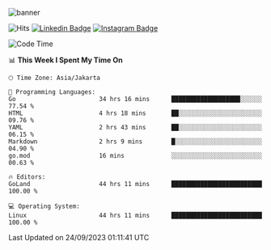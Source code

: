 ![banner](https://readme-typing-svg.herokuapp.com/?lines=Hello,+There!+👋;This+is+ryanbekhen....;Nice+to+meet+you!&center=false)

![Hits](https://hits.seeyoufarm.com/api/count/incr/badge.svg?url=https%3A%2F%2Fgithub.com%2Fryanbekhen%2Fhit-counter&count_bg=%2379C83D&title_bg=%23555555&icon=github.svg&icon_color=%23E7E7E7&title=Provile+views&edge_flat=true)
[![Linkedin Badge](https://img.shields.io/badge/-LinkedIn-0e76a8?style=flat-square&logo=Linkedin&logoColor=white)](https://linkedin.com/in/ryanbekhen)
[![Instagram Badge](https://img.shields.io/badge/-Instagram-e4405f?style=flat-square&logo=Instagram&logoColor=white)](https://instagram.com/ryanbekhen.dev/)

<!--START_SECTION:waka-->
![Code Time](http://img.shields.io/badge/Code%20Time-636%20hrs%2052%20mins-blue)

📊 **This Week I Spent My Time On** 

```text
🕑︎ Time Zone: Asia/Jakarta

💬 Programming Languages: 
Go                       34 hrs 16 mins      ███████████████████░░░░░░   77.54 % 
HTML                     4 hrs 18 mins       ██░░░░░░░░░░░░░░░░░░░░░░░   09.76 % 
YAML                     2 hrs 43 mins       ██░░░░░░░░░░░░░░░░░░░░░░░   06.15 % 
Markdown                 2 hrs 9 mins        █░░░░░░░░░░░░░░░░░░░░░░░░   04.90 % 
go.mod                   16 mins             ░░░░░░░░░░░░░░░░░░░░░░░░░   00.63 % 

🔥 Editors: 
GoLand                   44 hrs 11 mins      █████████████████████████   100.00 % 

💻 Operating System: 
Linux                    44 hrs 11 mins      █████████████████████████   100.00 % 
```


 Last Updated on 24/09/2023 01:11:41 UTC
<!--END_SECTION:waka-->
